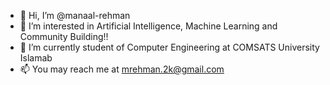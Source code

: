 - 👋 Hi, I’m @manaal-rehman
- 👀 I’m interested in Artificial Intelligence, Machine Learning and Community Building!!
- 🌱 I’m currently student of Computer Engineering at COMSATS University Islamab
- 📫 You may reach me at mrehman.2k@gmail.com
